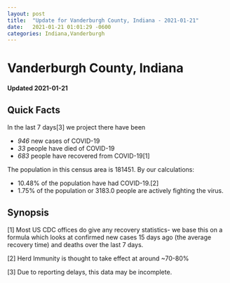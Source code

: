 ```yaml
---
layout: post
title:  "Update for Vanderburgh County, Indiana - 2021-01-21"
date:   2021-01-21 01:01:29 -0600
categories: Indiana,Vanderburgh
---
```


# Vanderburgh County, Indiana
#### Updated 2021-01-21

## Quick Facts

In the last 7 days[3] we project there have been
- *946* new cases of COVID-19
- *33* people have died of COVID-19
- *683* people have recovered from COVID-19[1]

The population in this census area is 181451. By our calculations:
- 10.48% of the population have had COVID-19.[2]
- 1.75% of the population or 3183.0 people are actively fighting the virus.

## Synopsis




[1] Most US CDC offices do give any recovery statistics- we base this on a formula which looks at confirmed new cases
15 days ago (the average recovery time) and deaths over the last 7 days.

[2] Herd Immunity is thought to take effect at around ~70-80%

[3] Due to reporting delays, this data may be incomplete.
 
    